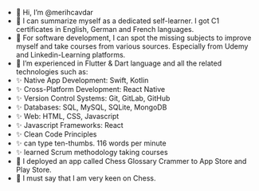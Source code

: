 - 👋 Hi, I’m @merihcavdar
- 👀 I can summarize myself as a dedicated self-learner. I got C1 certificates in English, German and French languages.
- 👀 For software development, I can spot the missing subjects to improve myself and take courses from various sources. Especially from Udemy and Linkedin-Learning platforms.
- 👀 I’m experienced in Flutter & Dart language and all the related technologies such as:
- ✨ Native App Development: Swift, Kotlin
- ✨ Cross-Platform Development: React Native
- ✨ Version Control Systems: Git, GitLab, GitHub
- ✨ Databases: SQL, MySQL, SQLite, MongoDB
- ✨ Web: HTML, CSS, Javascript
- ✨ Javascript Frameworks: React
- ✨ Clean Code Principles
- ✨ can type ten-thumbs. 116 words per minute
- ✨ learned Scrum methodology taking courses 
- 👀 I deployed an app called Chess Glossary Crammer to App Store and Play Store.
- 👀 I must say that I am very keen on Chess.

<!---
merihcavdar/merihcavdar is a ✨ special ✨ repository because its `README.md` (this file) appears on your GitHub profile.
You can click the Preview link to take a look at your changes.
--->
